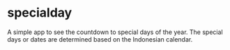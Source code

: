 ﻿# specialday
A simple app to see the countdown to special days of the year. The special days or dates are determined based on the Indonesian calendar.
